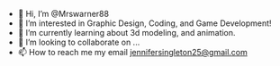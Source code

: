 - 👋 Hi, I’m @Mrswarner88
- 👀 I’m interested in Graphic Design, Coding, and Game Development!
- 🌱 I’m currently learning about 3d modeling, and animation.
- 💞️ I’m looking to collaborate on ...
- 📫 How to reach me my email jennifersingleton25@gmail.com

<!---
Mrswarner88/Mrswarner88 is a ✨ special ✨ repository because its `README.md` (this file) appears on your GitHub profile.
You can click the Preview link to take a look at your changes.
--->
